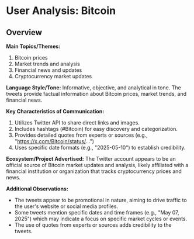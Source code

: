 # User Analysis: Bitcoin

## Overview

**Main Topics/Themes:**
1. Bitcoin prices
2. Market trends and analysis
3. Financial news and updates
4. Cryptocurrency market updates

**Language Style/Tone:**
Informative, objective, and analytical in tone. The tweets provide factual information about Bitcoin prices, market trends, and financial news.

**Key Characteristics of Communication:**

1. Utilizes Twitter API to share direct links and images.
2. Includes hashtags (#Bitcoin) for easy discovery and categorization.
3. Provides detailed quotes from experts or sources (e.g., "https://x.com/Bitcoin/status/...")
4. Uses specific date formats (e.g., "2025-05-10") to establish credibility.

**Ecosystem/Project Advertised:**
The Twitter account appears to be an official source of Bitcoin market updates and analysis, likely affiliated with a financial institution or organization that tracks cryptocurrency prices and news.

**Additional Observations:**

* The tweets appear to be promotional in nature, aiming to drive traffic to the user's website or social media profiles.
* Some tweets mention specific dates and time frames (e.g., "May 07, 2025") which may indicate a focus on specific market cycles or events.
* The use of quotes from experts or sources adds credibility to the tweets.